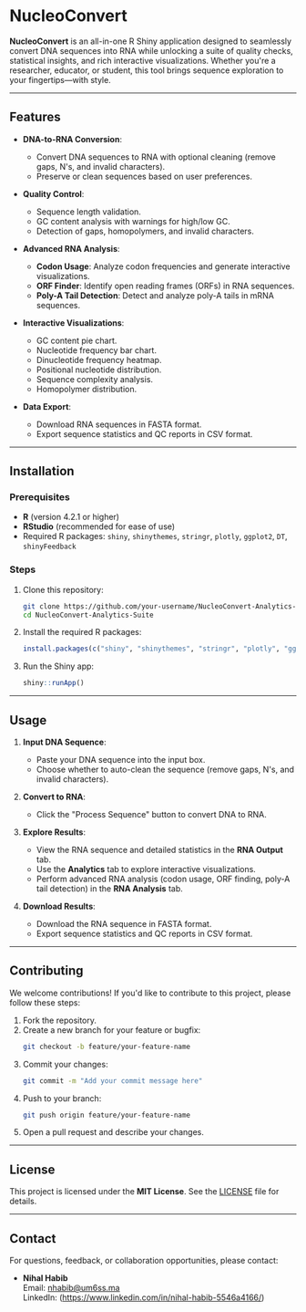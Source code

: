 # NucleoConvert 

**NucleoConvert** is an all-in-one R Shiny application designed to seamlessly convert DNA sequences into RNA while unlocking a suite of quality checks, statistical insights, and rich interactive visualizations. Whether you're a researcher, educator, or student, this tool brings sequence exploration to your fingertips—with style.

---

## Features

- **DNA-to-RNA Conversion**:
  - Convert DNA sequences to RNA with optional cleaning (remove gaps, N's, and invalid characters).
  - Preserve or clean sequences based on user preferences.

- **Quality Control**:
  - Sequence length validation.
  - GC content analysis with warnings for high/low GC.
  - Detection of gaps, homopolymers, and invalid characters.

- **Advanced RNA Analysis**:
  - **Codon Usage**: Analyze codon frequencies and generate interactive visualizations.
  - **ORF Finder**: Identify open reading frames (ORFs) in RNA sequences.
  - **Poly-A Tail Detection**: Detect and analyze poly-A tails in mRNA sequences.

- **Interactive Visualizations**:
  - GC content pie chart.
  - Nucleotide frequency bar chart.
  - Dinucleotide frequency heatmap.
  - Positional nucleotide distribution.
  - Sequence complexity analysis.
  - Homopolymer distribution.

- **Data Export**:
  - Download RNA sequences in FASTA format.
  - Export sequence statistics and QC reports in CSV format.

---

## Installation

### Prerequisites
- **R** (version 4.2.1 or higher)
- **RStudio** (recommended for ease of use)
- Required R packages: `shiny`, `shinythemes`, `stringr`, `plotly`, `ggplot2`, `DT`, `shinyFeedback`

### Steps
1. Clone this repository:
   ```bash
   git clone https://github.com/your-username/NucleoConvert-Analytics-Suite.git
   cd NucleoConvert-Analytics-Suite
   ```

2. Install the required R packages:
   ```R
   install.packages(c("shiny", "shinythemes", "stringr", "plotly", "ggplot2", "DT", "shinyFeedback"))
   ```

3. Run the Shiny app:
   ```R
   shiny::runApp()
   ```

---

## Usage

1. **Input DNA Sequence**:
   - Paste your DNA sequence into the input box.
   - Choose whether to auto-clean the sequence (remove gaps, N's, and invalid characters).

2. **Convert to RNA**:
   - Click the "Process Sequence" button to convert DNA to RNA.

3. **Explore Results**:
   - View the RNA sequence and detailed statistics in the **RNA Output** tab.
   - Use the **Analytics** tab to explore interactive visualizations.
   - Perform advanced RNA analysis (codon usage, ORF finding, poly-A tail detection) in the **RNA Analysis** tab.

4. **Download Results**:
   - Download the RNA sequence in FASTA format.
   - Export sequence statistics and QC reports in CSV format.

---

## Contributing

We welcome contributions! If you'd like to contribute to this project, please follow these steps:

1. Fork the repository.
2. Create a new branch for your feature or bugfix:
   ```bash
   git checkout -b feature/your-feature-name
   ```
3. Commit your changes:
   ```bash
   git commit -m "Add your commit message here"
   ```
4. Push to your branch:
   ```bash
   git push origin feature/your-feature-name
   ```
5. Open a pull request and describe your changes.

---

## License

This project is licensed under the **MIT License**. 
See the [LICENSE](LICENSE) file for details.

---

## Contact

For questions, feedback, or collaboration opportunities, please contact:

- **Nihal Habib**  
  Email: nhabib@um6ss.ma  
  LinkedIn: (https://www.linkedin.com/in/nihal-habib-5546a4166/)



